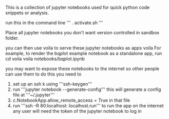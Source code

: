 This is a collection of jupyter notebooks used for quick python code snippets or analysis.

run this in the command line
'''
. activate.sh
'''

Place all jupyter notebooks you don't want version controlled in sandbox folder.

you can then use voila to serve these jupyter notebooks as apps
voila <path-to-notebook> <options>
For example, to render the bqplot example notebook as a standalone app, run
cd voila
voila notebooks/bqplot.ipynb

you may want to expose these notebooks to the internet so other people can use them to do this you need to 
1) set up an ssh k using '''ssh-keygen'''
2) run '''jupyter notebook --generate-config''' this will generate a config file at '''~/.jupyter'''
3) c.NotebookApp.allow_remote_access = True in that file
4) run '''ssh -R 80:localhost:<port of jupyter notebook> localhost.run'''  to run the app on the internet any user will need the token of the jupyter notebook to log in